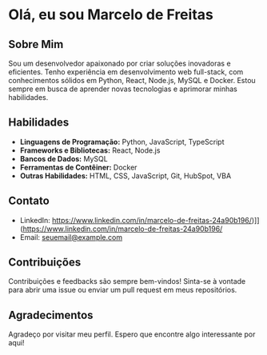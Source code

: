 # Olá, eu sou Marcelo de Freitas

## Sobre Mim

Sou um desenvolvedor apaixonado por criar soluções inovadoras e eficientes. Tenho experiência em desenvolvimento web full-stack, com conhecimentos sólidos em Python, React, Node.js, MySQL e Docker. Estou sempre em busca de aprender novas tecnologias e aprimorar minhas habilidades.

## Habilidades

- **Linguagens de Programação:** Python, JavaScript, TypeScript
- **Frameworks e Bibliotecas:** React, Node.js
- **Bancos de Dados:** MySQL
- **Ferramentas de Contêiner:** Docker
- **Outras Habilidades:** HTML, CSS, JavaScript, Git, HubSpot, VBA

## Contato

- LinkedIn: https://www.linkedin.com/in/marcelo-de-freitas-24a90b196/)]](https://www.linkedin.com/in/marcelo-de-freitas-24a90b196/
- Email: seuemail@example.com

## Contribuições

Contribuições e feedbacks são sempre bem-vindos! Sinta-se à vontade para abrir uma issue ou enviar um pull request em meus repositórios.

## Agradecimentos

Agradeço por visitar meu perfil. Espero que encontre algo interessante por aqui!

